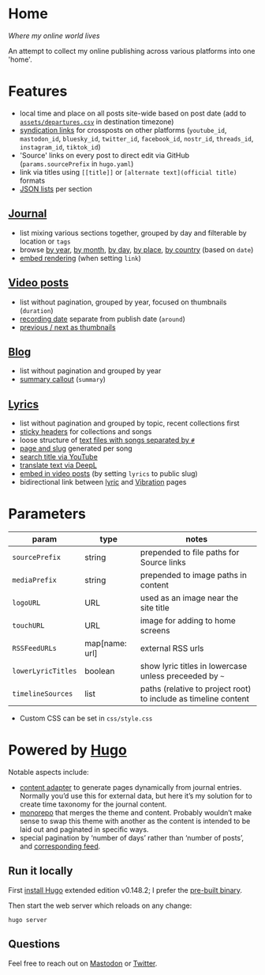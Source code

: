 # Home

_Where my online world lives_

An attempt to collect my online publishing across various platforms into one 'home'.

# Features
- local time and place on all posts site-wide based on post date (add to [`assets/departures.csv`](https://github.com/rosano/home/blob/master/assets/departures.csv) in destination timezone)
- [syndication links](https://rosano.ca/vibrations/m4879q4m/) for crossposts on other platforms (`youtube_id`, `mastodon_id`, `bluesky_id`, `twitter_id`, `facebook_id`, `nostr_id`, `threads_id`, `instagram_id`, `tiktok_id`)
- 'Source' links on every post to direct edit via GitHub (`params.sourcePrefix` in `hugo.yaml`)
- link via titles using `[[title]]` or `[alternate text](official title)` formats
- [JSON lists](https://rosano.ca/vibrations/data.json) per section

## [Journal](https://rosano.ca/log)
- list mixing various sections together, grouped by day and filterable by location or `tags`
- browse [by year](https://rosano.ca/log/2024), [by month](https://rosano.ca/log/2023/06), [by day](https://rosano.ca/log/2024/03/12), [by place](https://rosano.ca/log/place/oxford), [by country](https://rosano.ca/log/country/united-arab-emirates) (based on `date`)
- [embed rendering](https://rosano.ca/log/01k208ka0ffjawrw9aq479t8te/) (when setting `link`)

## [Video posts](https://rosano.ca/vibrations)
- list without pagination, grouped by year, focused on thumbnails (`duration`)
- [recording date](https://rosano.ca/vibrations/m3sj7h9a/) separate from publish date (`around`)
- [previous / next as thumbnails](https://rosano.ca/vibrations/m1n63wm7/)

## [Blog](https://rosano.ca/blog)
- list without pagination and grouped by year
- [summary callout](https://rosano.ca/blog/bringing-vibrations-home) (`summary`)

## [Lyrics](https://rosano.ca/lyrics)
- list without pagination and grouped by topic, recent collections first
- [sticky headers](https://rosano.ca/lyrics/topic/capoeira) for collections and songs
- loose structure of [text files with songs separated by `#`](https://github.com/rosano/home/tree/master/lyrics)
- [page and slug](https://rosano.ca/lyrics/pinheiro-besouro/toque-de-amazonas) generated per song
- [search title via YouTube](https://rosano.ca/lyrics/caetano-2021/alguem-cantando/)
- [translate text via DeepL](https://rosano.ca/lyrics/diab-2019/the-compassionate/)
- [embed in video posts](https://rosano.ca/vibrations/lt4p0rpx/) (by setting `lyrics` to public slug)
- bidirectional link between [lyric](https://rosano.ca/lyrics/london-2024/lapinha) and [Vibration](https://rosano.ca/vibrations/m3imvrwq) pages

# Parameters

| param | type | notes |
|-------|---------|-------|
| `sourcePrefix` | string | prepended to file paths for Source links |
| `mediaPrefix` | string | prepended to image paths in content |
| `logoURL` | URL | used as an image near the site title |
| `touchURL` | URL | image for adding to home screens |
| `RSSFeedURLs` | map[name: url] | external RSS urls |
| `lowerLyricTitles` | boolean | show lyric titles in lowercase unless preceeded by `~` |
| `timelineSources` | list | paths (relative to project root) to include as timeline content |

- Custom CSS can be set in `css/style.css`

# Powered by [Hugo](https://gohugo.io)

Notable aspects include:
- [content adapter](https://github.com/rosano/home/blob/master/content/timeline/_content.gotmpl) to generate pages dynamically from journal entries. Normally you’d use this for external data, but here it’s my solution for to create time taxonomy for the journal content.
- [monorepo](https://github.com/rosano/home) that merges the theme and content. Probably wouldn’t make sense to swap this theme with another as the content is intended to be laid out and paginated in specific ways.
- special pagination by ‘number of days’ rather than ‘number of posts’, and [corresponding feed](https://rosano.ca/log/feed).

## Run it locally

First [install Hugo](https://gohugo.io/installation/) extended edition v0.148.2; I prefer the [pre-built binary](https://github.com/gohugoio/hugo/releases/tag/v0.148.2).

Then start the web server which reloads on any change:

```
hugo server
```

## Questions

Feel free to reach out on [Mastodon](https://rosano.ca/mastodon) or [Twitter](https://rosano.ca/twitter).
